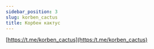 ```yaml
---
sidebar_position: 3
slug: korben_cactus
title: Корбен кактус
---
```

[https://t.me/korben_cactus](https:/t.me/korben_cactus)  